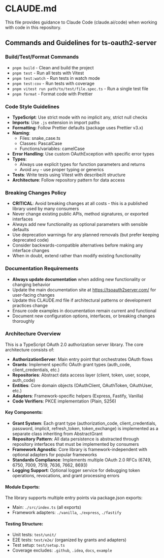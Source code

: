 # CLAUDE.md

This file provides guidance to Claude Code (claude.ai/code) when working with code in this repository.

## Commands and Guidelines for ts-oauth2-server

### Build/Test/Format Commands
- `pnpm build` - Clean and build the project
- `pnpm test` - Run all tests with Vitest
- `pnpm test:watch` - Run tests in watch mode
- `pnpm test:cov` - Run tests with coverage
- `pnpm vitest run path/to/test/file.spec.ts` - Run a single test file
- `pnpm format` - Format code with Prettier

### Code Style Guidelines
- **TypeScript**: Use strict mode with no implicit any, strict null checks
- **Imports**: Use `.js` extension in import paths
- **Formatting**: Follow Prettier defaults (package uses Prettier v3.x)
- **Naming**:
  - Files: snake_case.ts
  - Classes: PascalCase
  - Functions/variables: camelCase
- **Error Handling**: Use custom OAuthException with specific error types
- **Types**:
  - Always use explicit types for function parameters and returns
  - Avoid `any` - use proper typing or generics
- **Tests**: Write tests using Vitest with describe/it structure
- **Architecture**: Follow repository pattern for data access

### Breaking Changes Policy
- **CRITICAL**: Avoid breaking changes at all costs - this is a published library used by many consumers
- Never change existing public APIs, method signatures, or exported interfaces
- Always add new functionality as optional parameters with sensible defaults
- Use deprecation warnings for any planned removals (but prefer keeping deprecated code)
- Consider backwards-compatible alternatives before making any interface changes
- When in doubt, extend rather than modify existing functionality

### Documentation Requirements
- **Always update documentation** when adding new functionality or changing behavior
- Update the main documentation site at https://tsoauth2server.com/ for user-facing changes
- Update this CLAUDE.md file if architectural patterns or development practices change
- Ensure code examples in documentation remain current and functional
- Document new configuration options, interfaces, or breaking changes thoroughly

### Architecture Overview

This is a TypeScript OAuth 2.0 authorization server library. The core architecture consists of:

- **AuthorizationServer**: Main entry point that orchestrates OAuth flows
- **Grants**: Implement specific OAuth grant types (auth_code, client_credentials, etc.)
- **Repositories**: Abstract data access layer (client, token, user, scope, auth_code)
- **Entities**: Core domain objects (OAuthClient, OAuthToken, OAuthUser, etc.)
- **Adapters**: Framework-specific helpers (Express, Fastify, Vanilla)
- **Code Verifiers**: PKCE implementation (Plain, S256)

#### Key Components:
- **Grant System**: Each grant type (authorization_code, client_credentials, password, implicit, refresh_token, token_exchange) is implemented as a separate class inheriting from AbstractGrant
- **Repository Pattern**: All data persistence is abstracted through repository interfaces that must be implemented by consumers
- **Framework Agnostic**: Core library is framework-independent with optional adapters for popular frameworks
- **Standards Compliance**: Implements multiple OAuth 2.0 RFCs (6749, 6750, 7009, 7519, 7636, 7662, 8693)
- **Logging Support**: Optional logger service for debugging token operations, revocations, and grant processing errors

#### Module Exports:
The library supports multiple entry points via package.json exports:
- Main: `./src/index.ts` (all exports)
- Framework adapters: `./vanilla`, `./express`, `./fastify`

#### Testing Structure:
- Unit tests: `test/unit/`
- E2E tests: `test/e2e/` (organized by grants and adapters)
- Test setup: `test/setup.ts`
- Coverage excludes: `.github`, `.idea`, `docs`, `example`
